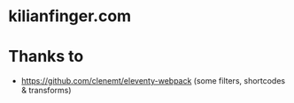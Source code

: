 # kilianfinger.com

# Thanks to
- https://github.com/clenemt/eleventy-webpack (some filters, shortcodes & transforms)
